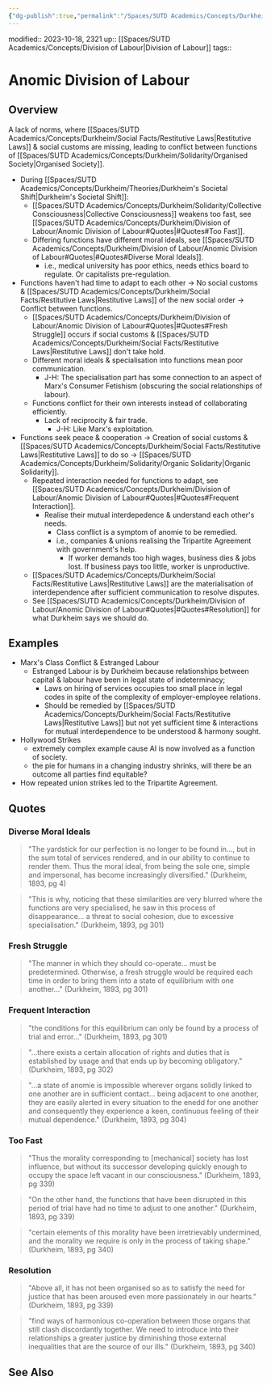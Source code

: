 ```yaml
---
{"dg-publish":true,"permalink":"/Spaces/SUTD Academics/Concepts/Durkheim/Division of Labour/Anomic Division of Labour/","tags":["created/2023/Oct"]}
---
```


modified:: 2023-10-18, 2321
up:: [[Spaces/SUTD Academics/Concepts/Division of Labour\|Division of Labour]]
tags::

# Anomic Division of Labour

## Overview

A lack of norms, where [[Spaces/SUTD Academics/Concepts/Durkheim/Social Facts/Restitutive Laws\|Restitutive Laws]] & social customs are missing, leading to conflict between functions of [[Spaces/SUTD Academics/Concepts/Durkheim/Solidarity/Organised Society\|Organised Society]].

- During [[Spaces/SUTD Academics/Concepts/Durkheim/Theories/Durkheim's Societal Shift\|Durkheim's Societal Shift]]:
	- [[Spaces/SUTD Academics/Concepts/Durkheim/Solidarity/Collective Consciousness\|Collective Consciousness]] weakens too fast, see [[Spaces/SUTD Academics/Concepts/Durkheim/Division of Labour/Anomic Division of Labour#Quotes\|#Quotes#Too Fast]].
	- Differing functions have different moral ideals, see [[Spaces/SUTD Academics/Concepts/Durkheim/Division of Labour/Anomic Division of Labour#Quotes\|#Quotes#Diverse Moral Ideals]].
		- i.e., medical university has poor ethics, needs ethics board to regulate. Or capitalists pre-regulation.
- Functions haven't had time to adapt to each other -> No social customs & [[Spaces/SUTD Academics/Concepts/Durkheim/Social Facts/Restitutive Laws\|Restitutive Laws]] of the new social order -> Conflict between functions.
	- [[Spaces/SUTD Academics/Concepts/Durkheim/Division of Labour/Anomic Division of Labour#Quotes\|#Quotes#Fresh Struggle]] occurs if social customs & [[Spaces/SUTD Academics/Concepts/Durkheim/Social Facts/Restitutive Laws\|Restitutive Laws]] don't take hold.
	- Different moral ideals & specialisation into functions mean poor communication.
		- J-H: The specialisation part has some connection to an aspect of Marx's Consumer Fetishism (obscuring the social relationships of labour).
	- Functions conflict for their own interests instead of collaborating efficiently.
		- Lack of reciprocity & fair trade.
			- J-H: Like Marx's exploitation.
- Functions seek peace & cooperation -> Creation of social customs & [[Spaces/SUTD Academics/Concepts/Durkheim/Social Facts/Restitutive Laws\|Restitutive Laws]] to do so -> [[Spaces/SUTD Academics/Concepts/Durkheim/Solidarity/Organic Solidarity\|Organic Solidarity]].
	- Repeated interaction needed for functions to adapt, see [[Spaces/SUTD Academics/Concepts/Durkheim/Division of Labour/Anomic Division of Labour#Quotes\|#Quotes#Frequent Interaction]].
		- Realise their mutual interdepedence & understand each other's needs.
			- Class conflict is a symptom of anomie to be remedied.
			- i.e., companies & unions realising the Tripartite Agreement with government's help.
				- If worker demands too high wages, business dies & jobs lost. If business pays too little, worker is unproductive.
	- [[Spaces/SUTD Academics/Concepts/Durkheim/Social Facts/Restitutive Laws\|Restitutive Laws]] are the materialisation of interdependence after sufficient communication to resolve disputes.
	- See [[Spaces/SUTD Academics/Concepts/Durkheim/Division of Labour/Anomic Division of Labour#Quotes\|#Quotes#Resolution]] for what Durkheim says we should do.

## Examples

- Marx's Class Conflict & Estranged Labour
	- Estranged Labour is by Durkheim because relationships between capital & labour have been in legal state of indeterminacy;
		- Laws on hiring of services occupies too small place in legal codes in spite of the complexity of employer-employee relations.
		- Should be remedied by [[Spaces/SUTD Academics/Concepts/Durkheim/Social Facts/Restitutive Laws\|Restitutive Laws]] but not yet sufficient time & interactions for mutual interdependence to be understood & harmony sought.
- Hollywood Strikes
	- extremely complex example cause AI is now involved as a function of society.
	- the pie for humans in a changing industry shrinks, will there be an outcome all parties find equitable?
- How repeated union strikes led to the Tripartite Agreement.

## Quotes

### Diverse Moral Ideals

> "The yardstick for our perfection is no longer to be found in…, but in the sum total of services rendered, and in our ability to continue to render them. Thus the moral ideal, from being the sole one, simple and impersonal, has become increasingly diversified." (Durkheim, 1893, pg 4)

> "This is why, noticing that these similarities are very blurred where the functions are very specialised, he saw in this process of disappearance… a threat to social cohesion, due to excessive specialisation." (Durkheim, 1893, pg 301)

### Fresh Struggle

> "The manner in which they should co-operate… must be predetermined. Otherwise, a fresh struggle would be required each time in order to bring them into a state of equilibrium with one another…" (Durkheim, 1893, pg 301)

### Frequent Interaction

> "the conditions for this equilibrium can only be found by a process of trial and error…" (Durkheim, 1893, pg 301)

> "…there exists a certain allocation of rights and duties that is established by usage and that ends up by becoming obligatory." (Durkheim, 1893, pg 302)

> "…a state of anomie is impossible wherever organs solidly linked to one another are in sufficient contact… being adjacent to one another, they are easily alerted in every situation to the enedd for one another and consequently they experience a keen, continuous feeling of their mutual dependence." (Durkheim, 1893, pg 304)

### Too Fast

> "Thus the morality corresponding to [mechanical] society has lost influence, but without its successor developing quickly enough to occupy the space left vacant in our consciousness." (Durkheim, 1893, pg 339)

> "On the other hand, the functions that have been disrupted in this period of trial have had no time to adjust to one another." (Durkheim, 1893, pg 339)

> "certain elements of this morality have been irretrievably undermined, and the morality we require is only in the process of taking shape." (Durkheim, 1893, pg 340)

### Resolution

> "Above all, it has not been organised so as to satisfy the need for justice that has been aroused even more passionately in our hearts." (Durkheim, 1893, pg 339)

> "find ways of harmonious co-operation between those organs that still clash discordantly together. We need to introduce into their relationships a greater justice by diminishing those external inequalities that are the source of our ills." (Durkheim, 1893, pg 340)

## See Also
